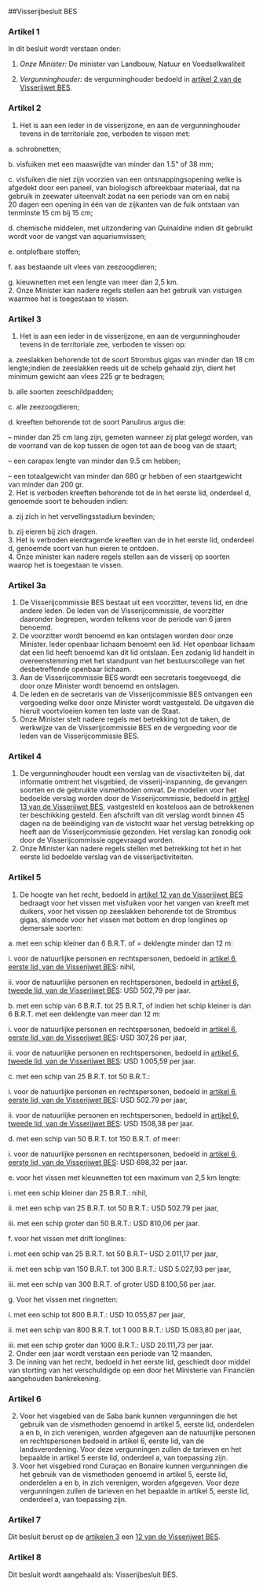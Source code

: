 <meta http-equiv='Content-Type' content='text/html; charset=utf-8' />

##Visserijbesluit BES

### Artikel  1  

In dit besluit wordt verstaan onder: 

1.  *Onze Minister:* De minister van Landbouw, Natuur en Voedselkwaliteit  

2.  *Vergunninghouder:* de vergunninghouder bedoeld in [artikel 2 van de Visserijwet BES](../../../../wet-BES/visserijwet/bes/BWBR0028168/README.md).   

### Artikel  2  

1.  Het is aan een ieder in de visserijzone, en aan de vergunninghouder tevens in de territoriale zee, verboden te vissen met: 

a. schrobnetten;  

b. visfuiken met een maaswijdte van minder dan 1.5" of 38 mm;  

c. visfuiken die niet zijn voorzien van een ontsnappingsopening welke is afgedekt door een paneel, van biologisch afbreekbaar materiaal, dat na gebruik in zeewater uiteenvalt zodat na een periode van om en nabij 20 dagen een opening in één van de zijkanten van de fuik ontstaan van tenminste 15 cm bij 15 cm;  

d. chemische middelen, met uitzondering van Quinaldine indien dit gebruikt wordt voor de vangst van aquariumvissen;  

e. ontplofbare stoffen;  

f. aas bestaande uit vlees van zeezoogdieren;  

g. kieuwnetten met een lengte van meer dan 2,5 km.     
2.  Onze Minister kan nadere regels stellen aan het gebruik van vistuigen waarmee het is toegestaan te vissen.  

### Artikel  3  

1.  Het is aan een ieder in de visserijzone, en aan de vergunninghouder tevens in de territoriale zee, verboden te vissen op: 

a. zeeslakken behorende tot de soort Strombus gigas van minder dan 18 cm lengte;indien de zeeslakken reeds uit de schelp gehaald zijn, dient het minimum gewicht aan vlees 225 gr te bedragen;  

b. alle soorten zeeschildpadden;  

c. alle zeezoogdieren;  

d. kreeften behorende tot de soort Panulirus argus die: 

– minder dan 25 cm lang zijn, gemeten wanneer zij plat gelegd worden, van de voorrand van de kop tussen de ogen tot aan de boog van de staart;  

– een carapax lengte van minder dan 9.5 cm hebben;  

– een totaalgewicht van minder dan 680 gr hebben of een staartgewicht van minder dan 200 gr.       
2.  Het is verboden kreeften behorende tot de in het eerste lid, onderdeel d, genoemde soort te behouden indien: 

a. zij zich in het vervellingsstadium bevinden;  

b. zij eieren bij zich dragen.     
3.  Het is verboden eierdragende kreeften van de in het eerste lid, onderdeel d, genoemde soort van hun eieren te ontdoen.   
4.  Onze minister kan nadere regels stellen aan de visserij op soorten waarop het is toegestaan te vissen.  

### Artikel  3a  

1.  De Visserijcommissie BES bestaat uit een voorzitter, tevens lid, en drie andere leden. De leden van de Visserijcommissie, de voorzitter daaronder begrepen, worden telkens voor de periode van 6 jaren benoemd.   
2.  De voorzitter wordt benoemd en kan ontslagen worden door onze Minister. leder openbaar lichaam benoemt een lid. Het openbaar lichaam dat een lid heeft benoemd kan dit lid ontslaan. Een zodanig lid handelt in overeenstemming met het standpunt van het bestuurscollege van het desbetreffende openbaar lichaam.   
3.  Aan de Visserijcommissie BES wordt een secretaris toegevoegd, die door onze Minister wordt benoemd en ontslagen.   
4.  De leden en de secretaris van de Visserijcommissie BES ontvangen een vergoeding welke door onze Minister wordt vastgesteld. De uitgaven die hieruit voortvloeien komen ten laste van de Staat.   
5.  Onze Minister stelt nadere regels met betrekking tot de taken, de werkwijze van de Visserijcommissie BES en de vergoeding voor de leden van de Visserijcommissie BES.  

### Artikel  4  

1.  De vergunninghouder houdt een verslag van de visactiviteiten bij, dat informatie omtrent het visgebied, de visserij-inspanning, de gevangen soorten en de gebruikte vismethoden omvat. De modellen voor het bedoelde verslag worden door de Visserijcommissie, bedoeld in [artikel 13 van de Visserijwet BES](../../../../wet-BES/visserijwet/bes/BWBR0028168/README.md), vastgesteld en kosteloos aan de betrokkenen ter beschikking gesteld. Een afschrift van dit verslag wordt binnen 45 dagen na de beëindiging van de vistocht waar het verslag betrekking op heeft aan de Visserijcommissie gezonden. Het verslag kan zonodig ook door de Visserijcommissie opgevraagd worden.   
2.  Onze Minister kan nadere regels stellen met betrekking tot het in het eerste lid bedoelde verslag van de visserijactiviteiten.  

### Artikel  5  

1.  De hoogte van het recht, bedoeld in [artikel 12 van de Visserijwet BES](../../../../wet-BES/visserijwet/bes/BWBR0028168/README.md) bedraagt voor het vissen met visfuiken voor het vangen van kreeft met duikers, voor het vissen op zeeslakken behorende tot de Strombus gigas, alsmede voor het vissen met bottom en drop longlines op demersale soorten: 

a. met een schip kleiner dan 6 B.R.T. of = deklengte minder dan 12 m: 

i. voor de natuurlijke personen en rechtspersonen, bedoeld in [artikel 6, eerste lid, van de Visserijwet BES](../../../../wet-BES/visserijwet/bes/BWBR0028168/README.md): nihil,  

ii. voor de natuurlijke personen en rechtspersonen, bedoeld in [artikel 6, tweede lid, van de Visserijwet BES](../../../../wet-BES/visserijwet/bes/BWBR0028168/README.md): USD 502,79 per jaar.    

b. met een schip van 6 B.R.T. tot 25 B.R.T, of indien het schip kleiner is dan 6 B.R.T. met een deklengte van meer dan 12 m: 

i. voor de natuurlijke personen en rechtspersonen, bedoeld in [artikel 6, eerste lid, van de Visserijwet BES](../../../../wet-BES/visserijwet/bes/BWBR0028168/README.md): USD 307,26 per jaar,  

ii. voor de natuurlijke personen en rechtspersonen, bedoeld in [artikel 6, tweede lid, van de Visserijwet BES](../../../../wet-BES/visserijwet/bes/BWBR0028168/README.md): USD 1.005,59 per jaar.    

c. met een schip van 25 B.R.T. tot 50 B.R.T.: 

i. voor de natuurlijke personen en rechtspersonen, bedoeld in [artikel 6, eerste lid, van de Visserijwet BES](../../../../wet-BES/visserijwet/bes/BWBR0028168/README.md): USD 502.79 per jaar,  

ii. voor de natuurlijke personen en rechtspersonen, bedoeld in [artikel 6, tweede lid, van de Visserijwet BES](../../../../wet-BES/visserijwet/bes/BWBR0028168/README.md): USD 1508,38 per jaar.    

d. met een schip van 50 B.R.T. tot 150 B.R.T. of meer: 

i. voor de natuurlijke personen en rechtspersonen, bedoeld in [artikel 6, eerste lid, van de Visserijwet BES](../../../../wet-BES/visserijwet/bes/BWBR0028168/README.md): USD 698,32 per jaar.    

e. voor het vissen met kieuwnetten tot een maximum van 2,5 km lengte: 

i. met een schip kleiner dan 25 B.R.T.: nihil,  

ii. met een schip van 25 B.R.T. tot 50 B.R.T.: USD 502.79 per jaar,  

iii. met een schip groter dan 50 B.R.T.: USD 810,06 per jaar.    

f. voor het vissen met drift longlines: 

i. met een schip van 25 B.R.T. tot 50 B.R.T– USD 2.011,17 per jaar,  

ii. met een schip van 150 B.R.T. tot 300 B.R.T.: USD 5.027,93 per jaar,  

iii. met een schip van 300 B.R.T. of groter USD 8.100,56 per jaar.    

g. Voor het vissen met ringnetten: 

i. met een schip tot 800 B.R.T.: USD 10.055,87 per jaar,  

ii. met een schip van 800 B.R.T. tot 1 000 B.R.T.: USD 15.083,80 per jaar,  

iii. met een schip groter dan 1000 B.R.T.: USD 20.111,73 per jaar.       
2.  Onder een jaar wordt verstaan een periode van 12 maanden.   
3.  De inning van het recht, bedoeld in het eerste lid, geschiedt door middel van storting van het verschuldigde op een door het Ministerie van Financiën aangehouden bankrekening.  

### Artikel  6  

2.  Voor het visgebied van de Saba bank kunnen vergunningen die het gebruik van de vismethoden genoemd in artikel 5, eerste lid, onderdelen a en b, in zich verenigen, worden afgegeven aan de natuurlijke personen en rechtspersonen bedoeld in artikel 6, eerste lid, van de landsverordening. Voor deze vergunningen zullen de tarieven en het bepaalde in artikel 5 eerste lid, onderdeel a, van toepassing zijn.   
3.  Voor het visgebied rond Curaçao en Bonaire kunnen vergunningen die het gebruik van de vismethoden genoemd in artikel 5, eerste lid, onderdelen a en b, in zich verenigen, worden afgegeven. Voor deze vergunningen zullen de tarieven en het bepaalde in artikel 5, eerste lid, onderdeel a, van toepassing zijn.  

### Artikel  7  

Dit besluit berust op de [artikelen 3](../../../../wet-BES/visserijwet/bes/BWBR0028168/README.md) een [12 van de Visserijwet BES](../../../../wet-BES/visserijwet/bes/BWBR0028168/README.md). 

### Artikel  8  

Dit besluit wordt aangehaald als: Visserijbesluit BES. 
